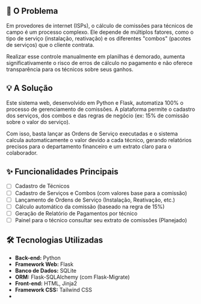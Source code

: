 ## 🎯 O Problema

Em provedores de internet (ISPs), o cálculo de comissões para técnicos de campo é um 
processo complexo. Ele depende de múltiplos fatores, como o tipo de serviço (instalação, 
reativação) e os diferentes "combos" (pacotes de serviços) que o cliente contrata.

Realizar esse controle manualmente em planilhas é demorado, aumenta significativamente o 
risco de erros de cálculo no pagamento e não oferece transparência para os técnicos sobre seus ganhos.

## 💡 A Solução

Este sistema web, desenvolvido em Python e Flask, automatiza 100% o processo de gerenciamento de comissões. 
A plataforma permite o cadastro dos serviços, dos combos e das regras de negócio (ex: 15% de comissão sobre o valor do serviço).

Com isso, basta lançar as Ordens de Serviço executadas e o sistema calcula automaticamente o valor devido a cada técnico, 
gerando relatórios precisos para o departamento financeiro e um extrato claro para o colaborador.

## ✨ Funcionalidades Principais
- [ ] Cadastro de Técnicos
- [ ] Cadastro de Serviços e Combos (com valores base para a comissão)
- [ ] Lançamento de Ordens de Serviço (Instalação, Reativação, etc.)
- [ ] Cálculo automático da comissão (baseado na regra de 15%)
- [ ] Geração de Relatório de Pagamentos por técnico
- [ ] Painel para o técnico consultar seu extrato de comissões (Planejado)

## 🛠️ Tecnologias Utilizadas
* **Back-end:** Python
* **Framework Web:** Flask
* **Banco de Dados:** SQLite
* **ORM:** Flask-SQLAlchemy (com Flask-Migrate)
* **Front-end:** HTML, Jinja2
* **Framework CSS:** Tailwind CSS
* 

